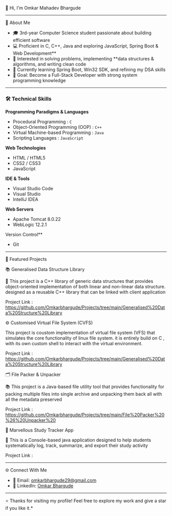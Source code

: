 👋 Hi, I'm Omkar Mahadev Bhargude

---

🚀 About Me
- 🎓 3rd-year Computer Science student passionate about building efficient software  
- 💻 Proficient in C, C++, Java and exploring JavaScript, Spring Boot & Web Development**  
- 🧩 Interested in solving problems, implementing **data structures & algorithms, and writing clean code  
- 🌱 Currently learning Spring Boot, Win32 SDK, and refining my DSA skills  
- 🎯 Goal: Become a Full-Stack Developer with strong system programming knowledge  

---

### 🛠️ Technical Skills

**Programming Paradigms & Languages**  
- Procedural Programming : `C`  
- Object-Oriented Programming (OOP) : `C++`  
- Virtual Machine-based Programming : `Java`  
- Scripting Languages : `JavaScript`

**Web Technologies**  
- HTML / HTML5  
- CSS2 / CSS3  
- JavaScript

**IDE & Tools**  
- Visual Studio Code  
- Visual Studio  
- IntelliJ IDEA

**Web Servers**  
- Apache Tomcat 8.0.22  
- WebLogic 12.2.1

Version Control**  
- Git  

---

📂 Featured Projects

📚 Generalised Data Structure Library

💾 This project is a C++ library of generic data structures that provides object-oriented implementation of both linear and non-linear data structure.
designed as a reusable C++ library that can be linked with client application

Project Link : https://github.com/Omkarbhargude/Projects/tree/main/Generalised%20Data%20Structure%20Library

⚙️ Customised Virtual File System (CVFS)

This project is coustom implementation of virtual file system (VFS) that simulates the core functionality of linux file system. it is entirely build on C , with its own custom shell to interact with the virtual environment.

Project Link : https://github.com/Omkarbhargude/Projects/tree/main/Generalised%20Data%20Structure%20Library

🗂️ File Packer & Unpacker

📚  This project  is a Java-based file utility tool that provides functionality for packing multiple files into single archive and unpacking them back all with all the metadata preserved

Project Link : https://github.com/Omkarbhargude/Projects/tree/main/File%20Packer%20%26%20Unpacker%20

🧰 Marvellous Study Tracker App

🔧 This is a Console-based java application designed to help students systematically log, track, summarize, and export their study activity

Project Link : 





---

🌐 Connect With Me
- 📧 Email: [omkarbhargude29@gmail.com](mailto:omkarbhargude29@gmail.com)  
- 💼 LinkedIn: [Omkar Bhargude](https://www.linkedin.com/in/omkar-bhargude-609a92311/)

---

⭐️ Thanks for visiting my profile! Feel free to explore my work and give a star if you like it.*
